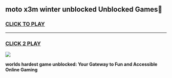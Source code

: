 
## moto x3m winter unblocked Unblocked Games👋
<h3>
<a href="https://premium.freeplayer.one?title=moto_x3m_winter_unblocked&ref=16F">CLICK TO PLAY</a></h3>
<hr>

<h3>
<a href="https://premium.freeplayer.one?title=moto_x3m_winter_unblocked&ref=16F">CLICK 2 PLAY</a>
  
</h3>

<a href="https://premium.freeplayer.one?title=moto_x3m_winter_unblocked&ref=16F/"><img src="https://clearcache.store/games.png"></a>


**worlds hardest game unblocked: Your Gateway to Fun and Accessible Online Gaming**
